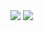<img src="https://capsule-render.vercel.app/api?type=venom&color=f9c1de&height=200&section=header&text=Hi!%20I'm%20Juyi%20Kim.&fontSize=50&fontColor=383838" />

<picture>
  <img src="https://github-readme-stats.vercel.app/api?username=jjuyii49&show_icons=true&title_color=e0508d&text_color=383838&icon_color=e0508d" />
</picture>
